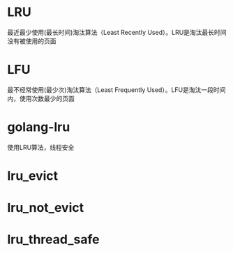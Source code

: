 # LRU
最近最少使用(最长时间)淘汰算法（Least Recently Used）。LRU是淘汰最长时间没有被使用的页面

# LFU
最不经常使用(最少次)淘汰算法（Least Frequently Used）。LFU是淘汰一段时间内，使用次数最少的页面

# golang-lru
使用LRU算法，线程安全


# lru_evict

# lru_not_evict

# lru_thread_safe